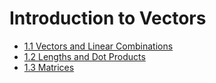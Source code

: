 # Introduction to Vectors

- [1.1 Vectors and Linear Combinations](./section_1.md)
- [1.2 Lengths and Dot Products](./section_2.md)
- [1.3 Matrices](./section_3.md)
